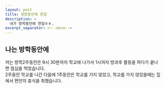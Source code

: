 ```yaml
---
layout: post
title: 방핟동안에 한일
description: >
  내가 방학동안에 한일ㅎㅎ.
excerpt_separator: <!--more-->
---
```


## 나는 방학동안에

저는 방학2주동안은 9시 30분까지 학교에 나가서 1시까지 방과후 활동을 하다가 끝나면 점심을 먹었습니다.<br>
2주동안 학교를 나간 다음에 1주동안은 학교를 가지 않았고,
학교를 가지 않았을때는 집에서 편안히 휴식을 취했습니다. 

[docs]: ../../docs/README.md
[tag]: http://www.minddust.com/post/tags-and-categories-on-github-pages/
